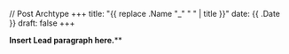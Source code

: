 // Post Archtype
+++
title: "{{ replace .Name "_" " " | title }}"
date: {{ .Date }}
draft: false
+++

**Insert Lead paragraph here.****
